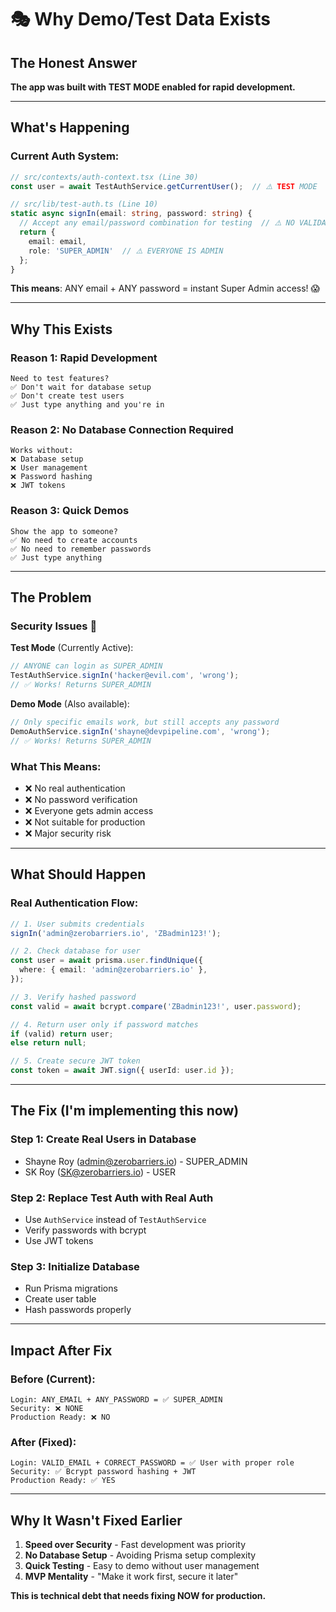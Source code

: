 # 🎭 Why Demo/Test Data Exists

## The Honest Answer

**The app was built with TEST MODE enabled for rapid development.**

---

## What's Happening

### Current Auth System:

```typescript
// src/contexts/auth-context.tsx (Line 30)
const user = await TestAuthService.getCurrentUser();  // ⚠️ TEST MODE

// src/lib/test-auth.ts (Line 10)
static async signIn(email: string, password: string) {
  // Accept any email/password combination for testing  // ⚠️ NO VALIDATION
  return {
    email: email,
    role: 'SUPER_ADMIN'  // ⚠️ EVERYONE IS ADMIN
  };
}
```

**This means**: ANY email + ANY password = instant Super Admin access! 😱

---

## Why This Exists

### Reason 1: Rapid Development

```
Need to test features?
✅ Don't wait for database setup
✅ Don't create test users
✅ Just type anything and you're in
```

### Reason 2: No Database Connection Required

```
Works without:
❌ Database setup
❌ User management
❌ Password hashing
❌ JWT tokens
```

### Reason 3: Quick Demos

```
Show the app to someone?
✅ No need to create accounts
✅ No need to remember passwords
✅ Just type anything
```

---

## The Problem

### Security Issues 🔴

**Test Mode** (Currently Active):

```typescript
// ANYONE can login as SUPER_ADMIN
TestAuthService.signIn('hacker@evil.com', 'wrong');
// ✅ Works! Returns SUPER_ADMIN
```

**Demo Mode** (Also available):

```typescript
// Only specific emails work, but still accepts any password
DemoAuthService.signIn('shayne@devpipeline.com', 'wrong');
// ✅ Works! Returns SUPER_ADMIN
```

### What This Means:

- ❌ No real authentication
- ❌ No password verification
- ❌ Everyone gets admin access
- ❌ Not suitable for production
- ❌ Major security risk

---

## What Should Happen

### Real Authentication Flow:

```typescript
// 1. User submits credentials
signIn('admin@zerobarriers.io', 'ZBadmin123!');

// 2. Check database for user
const user = await prisma.user.findUnique({
  where: { email: 'admin@zerobarriers.io' },
});

// 3. Verify hashed password
const valid = await bcrypt.compare('ZBadmin123!', user.password);

// 4. Return user only if password matches
if (valid) return user;
else return null;

// 5. Create secure JWT token
const token = await JWT.sign({ userId: user.id });
```

---

## The Fix (I'm implementing this now)

### Step 1: Create Real Users in Database

- Shayne Roy (admin@zerobarriers.io) - SUPER_ADMIN
- SK Roy (SK@zerobarriers.io) - USER

### Step 2: Replace Test Auth with Real Auth

- Use `AuthService` instead of `TestAuthService`
- Verify passwords with bcrypt
- Use JWT tokens

### Step 3: Initialize Database

- Run Prisma migrations
- Create user table
- Hash passwords properly

---

## Impact After Fix

### Before (Current):

```
Login: ANY_EMAIL + ANY_PASSWORD = ✅ SUPER_ADMIN
Security: ❌ NONE
Production Ready: ❌ NO
```

### After (Fixed):

```
Login: VALID_EMAIL + CORRECT_PASSWORD = ✅ User with proper role
Security: ✅ Bcrypt password hashing + JWT
Production Ready: ✅ YES
```

---

## Why It Wasn't Fixed Earlier

1. **Speed over Security** - Fast development was priority
2. **No Database Setup** - Avoiding Prisma setup complexity
3. **Quick Testing** - Easy to demo without user management
4. **MVP Mentality** - "Make it work first, secure it later"

**This is technical debt that needs fixing NOW for production.**
